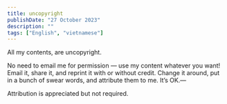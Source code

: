 ```yaml
---
title: uncopyright
publishDate: "27 October 2023"
description: ""
tags: ["English", "vietnamese"]
---
```


All my contents, are uncopyright.

No need to email me for permission — use my content whatever you want! Email it, share it, and reprint it with or without credit. Change it around, put in a bunch of swear words, and attribute them to me. It’s OK.—

Attribution is appreciated but not required.
